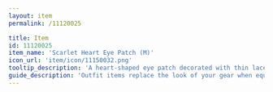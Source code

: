 ```yaml
---
layout: item
permalink: /11120025

title: Item
id: 11120025
item_name: 'Scarlet Heart Eye Patch (M)'
icon_url: 'item/icon/11150032.png'
tooltip_description: 'A heart-shaped eye patch decorated with thin lace.'
guide_description: 'Outfit items replace the look of your gear when equipped.'
---
```

